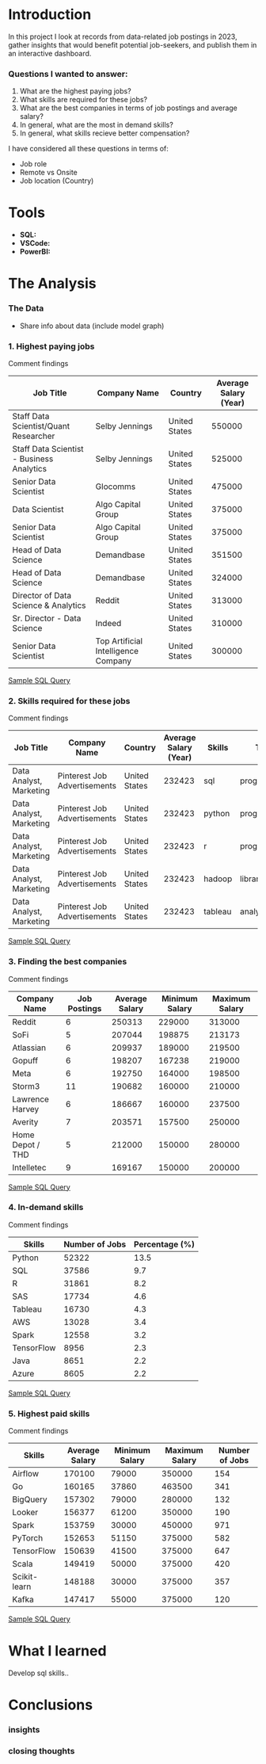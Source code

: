 # Introduction

In this project I look at records from data-related job postings in 2023, gather insights that would benefit potential job-seekers, and publish them in an interactive dashboard. 

### Questions I wanted to answer:

1. What are the highest paying jobs? 
2. What skills are required for these jobs? 
3. What are the best companies in terms of job postings and average salary? 
4. In general, what are the most in demand skills?
5. In general, what skills recieve better compensation? 

I have considered all these questions in terms of: 
- Job role
- Remote vs Onsite
- Job location (Country)

# Tools

- **SQL:** 
- **VSCode:**
- **PowerBI:**

# The Analysis

### The Data

- Share info about data (include model graph)

### 1. Highest paying jobs 

Comment findings

| Job Title                                | Company Name                        | Country       | Average Salary (Year) |
|------------------------------------------|-------------------------------------|---------------|-----------------------|
| Staff Data Scientist/Quant Researcher    | Selby Jennings                      | United States | 550000                |
| Staff Data Scientist - Business Analytics| Selby Jennings                      | United States | 525000                |
| Senior Data Scientist                    | Glocomms                            | United States | 475000                |
| Data Scientist                           | Algo Capital Group                  | United States | 375000                |
| Senior Data Scientist                    | Algo Capital Group                  | United States | 375000                |
| Head of Data Science                     | Demandbase                          | United States | 351500                |
| Head of Data Science                     | Demandbase                          | United States | 324000                |
| Director of Data Science & Analytics     | Reddit                              | United States | 313000                |
| Sr. Director - Data Science              | Indeed                              | United States | 310000                |
| Senior Data Scientist                    | Top Artificial Intelligence Company | United States | 300000                |


[Sample SQL Query](/sql_scripts/1_highest_paying_jobs.sql)

### 2. Skills required for these jobs

Comment findings

| Job Title                         | Company Name                 | Country       | Average Salary (Year) | Skills      | Type             |
|-----------------------------------|------------------------------|---------------|-----------------------|-------------|------------------|
| Data Analyst, Marketing           | Pinterest Job Advertisements | United States | 232423                | sql         | programming      |
| Data Analyst, Marketing           | Pinterest Job Advertisements | United States | 232423                | python      | programming      |
| Data Analyst, Marketing           | Pinterest Job Advertisements | United States | 232423                | r           | programming      |
| Data Analyst, Marketing           | Pinterest Job Advertisements | United States | 232423                | hadoop      | libraries        |
| Data Analyst, Marketing           | Pinterest Job Advertisements | United States | 232423                | tableau     | analyst_tools    |


[Sample SQL Query](/sql_scripts/2_skills_required.sql)

### 3. Finding the best companies

Comment findings

| Company Name         | Job Postings | Average Salary | Minimum Salary | Maximum Salary |
|----------------------|--------------|----------------|----------------|----------------|
| Reddit               | 6            | 250313         | 229000         | 313000         |
| SoFi                 | 5            | 207044         | 198875         | 213173         |
| Atlassian            | 6            | 209937         | 189000         | 219500         |
| Gopuff               | 6            | 198207         | 167238         | 219000         |
| Meta                 | 6            | 192750         | 164000         | 198500         |
| Storm3               | 11           | 190682         | 160000         | 210000         |
| Lawrence Harvey      | 6            | 186667         | 160000         | 237500         |
| Averity              | 7            | 203571         | 157500         | 250000         |
| Home Depot / THD     | 5            | 212000         | 150000         | 280000         |
| Intelletec           | 9            | 169167         | 150000         | 200000         |


[Sample SQL Query](/sql_scripts/3_best_companies.sql)

### 4. In-demand skills

Comment findings

| Skills      | Number of Jobs | Percentage (%) |
|-------------|----------------|----------------|
| Python      | 52322          | 13.5           |
| SQL         | 37586          | 9.7            |
| R           | 31861          | 8.2            |
| SAS         | 17734          | 4.6            |
| Tableau     | 16730          | 4.3            |
| AWS         | 13028          | 3.4            |
| Spark       | 12558          | 3.2            |
| TensorFlow  | 8956           | 2.3            |
| Java        | 8651           | 2.2            |
| Azure       | 8605           | 2.2            |



[Sample SQL Query](/sql_scripts/4_in_demand_skills.sql)

### 5. Highest paid skills 

Comment findings

| Skills        | Average Salary | Minimum Salary | Maximum Salary | Number of Jobs |
|---------------|----------------|----------------|----------------|----------------|
| Airflow       | 170100         | 79000          | 350000         | 154            |
| Go            | 160165         | 37860          | 463500         | 341            |
| BigQuery      | 157302         | 79000          | 280000         | 132            |
| Looker        | 156377         | 61200          | 350000         | 190            |
| Spark         | 153759         | 30000          | 450000         | 971            |
| PyTorch       | 152653         | 51150          | 375000         | 582            |
| TensorFlow    | 150639         | 41500          | 375000         | 647            |
| Scala         | 149419         | 50000          | 375000         | 420            |
| Scikit-learn  | 148188         | 30000          | 375000         | 357            |
| Kafka         | 147417         | 55000          | 375000         | 120            |

[Sample SQL Query](/sql_scripts/5_highest_paid_skills.sql)

# What I learned

Develop sql skills..

# Conclusions

### insights

### closing thoughts